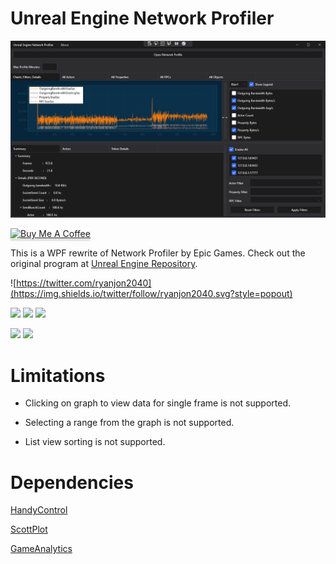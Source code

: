 Unreal Engine Network Profiler
======================

![GIF](Profiler.gif)

<a href="https://www.buymeacoffee.com/ryanjon2040" target="_blank"><img src="https://www.buymeacoffee.com/assets/img/custom_images/yellow_img.png" alt="Buy Me A Coffee" style="height: 41px !important;width: 174px !important;box-shadow: 0px 3px 2px 0px rgba(190, 190, 190, 0.5) !important;-webkit-box-shadow: 0px 3px 2px 0px rgba(190, 190, 190, 0.5) !important;" ></a>

This is a WPF rewrite of Network Profiler by Epic Games. Check out the original program at [Unreal Engine Repository](https://github.com/EpicGames/UnrealEngine/tree/master/Engine/Source/Programs/NetworkProfiler).

![https://twitter.com/ryanjon2040](https://img.shields.io/twitter/follow/ryanjon2040.svg?style=popout)

![](https://img.shields.io/github/last-commit/ryanjon2040/UnrealNetworkProfiler.svg?style=popout) 
![](https://img.shields.io/github/license/ryanjon2040/UnrealNetworkProfiler.svg?style=popout) ![](https://img.shields.io/github/downloads/ryanjon2040/UnrealNetworkProfiler/total.svg?style=popout) 

![](https://img.shields.io/github/languages/code-size/ryanjon2040/UnrealNetworkProfiler.svg?style=flat) ![](https://img.shields.io/github/repo-size/ryanjon2040/UnrealNetworkProfiler.svg?style=flat)

Limitations
===================

* Clicking on graph to view data for single frame is not supported.

* Selecting a range from the graph is not supported.

* List view sorting is not supported.

Dependencies
===================

[HandyControl](https://github.com/HandyOrg/HandyControl)

[ScottPlot](https://github.com/ScottPlot/ScottPlot)

[GameAnalytics](https://github.com/GameAnalytics/GA-SDK-C-SHARP)
